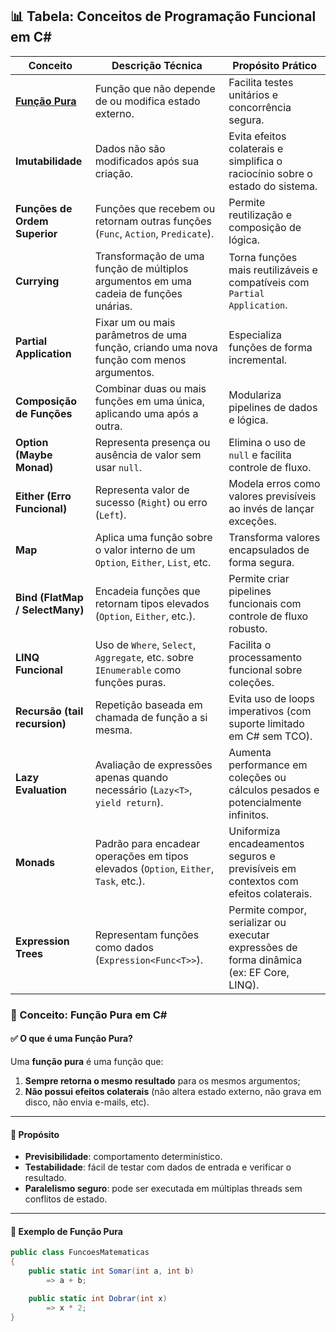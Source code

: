 ## 📊 Tabela: Conceitos de Programação Funcional em C#

| Conceito                         | Descrição Técnica                                                                 | Propósito Prático                                                                                  |
|----------------------------------|------------------------------------------------------------------------------------|-----------------------------------------------------------------------------------------------------|
| **[Função Pura](https://github.com/ArturRibeiro/programa-o-funcional/blob/main/Fun%C3%A7%C3%A3o%20Pura.md "Função Pura")**                  | Função que não depende de ou modifica estado externo.                             | Facilita testes unitários e concorrência segura.                                                    |
| **Imutabilidade**                | Dados não são modificados após sua criação.                                       | Evita efeitos colaterais e simplifica o raciocínio sobre o estado do sistema.                      |
| **Funções de Ordem Superior**    | Funções que recebem ou retornam outras funções (`Func`, `Action`, `Predicate`).   | Permite reutilização e composição de lógica.                                                        |
| **Currying**                     | Transformação de uma função de múltiplos argumentos em uma cadeia de funções unárias. | Torna funções mais reutilizáveis e compatíveis com `Partial Application`.                         |
| **Partial Application**          | Fixar um ou mais parâmetros de uma função, criando uma nova função com menos argumentos. | Especializa funções de forma incremental.                                                          |
| **Composição de Funções**       | Combinar duas ou mais funções em uma única, aplicando uma após a outra.           | Modulariza pipelines de dados e lógica.                                                            |
| **Option (Maybe Monad)**         | Representa presença ou ausência de valor sem usar `null`.                         | Elimina o uso de `null` e facilita controle de fluxo.                                               |
| **Either (Erro Funcional)**      | Representa valor de sucesso (`Right`) ou erro (`Left`).                           | Modela erros como valores previsíveis ao invés de lançar exceções.                                 |
| **Map**                          | Aplica uma função sobre o valor interno de um `Option`, `Either`, `List`, etc.     | Transforma valores encapsulados de forma segura.                                                   |
| **Bind (FlatMap / SelectMany)**  | Encadeia funções que retornam tipos elevados (`Option`, `Either`, etc.).           | Permite criar pipelines funcionais com controle de fluxo robusto.                                  |
| **LINQ Funcional**               | Uso de `Where`, `Select`, `Aggregate`, etc. sobre `IEnumerable` como funções puras. | Facilita o processamento funcional sobre coleções.                                                  |
| **Recursão (tail recursion)**    | Repetição baseada em chamada de função a si mesma.                                | Evita uso de loops imperativos (com suporte limitado em C# sem TCO).                              |
| **Lazy Evaluation**              | Avaliação de expressões apenas quando necessário (`Lazy<T>`, `yield return`).     | Aumenta performance em coleções ou cálculos pesados e potencialmente infinitos.                    |
| **Monads**                       | Padrão para encadear operações em tipos elevados (`Option`, `Either`, `Task`, etc.). | Uniformiza encadeamentos seguros e previsíveis em contextos com efeitos colaterais.               |
| **Expression Trees**             | Representam funções como dados (`Expression<Func<T>>`).                           | Permite compor, serializar ou executar expressões de forma dinâmica (ex: EF Core, LINQ).           |


### 🧮 Conceito: Função Pura em C#

#### ✅ O que é uma Função Pura?

Uma **função pura** é uma função que:

1. **Sempre retorna o mesmo resultado** para os mesmos argumentos;
2. **Não possui efeitos colaterais** (não altera estado externo, não grava em disco, não envia e-mails, etc).

---

#### 🎯 Propósito

- **Previsibilidade**: comportamento determinístico.
- **Testabilidade**: fácil de testar com dados de entrada e verificar o resultado.
- **Paralelismo seguro**: pode ser executada em múltiplas threads sem conflitos de estado.

---

#### 🧪 Exemplo de Função Pura

```csharp
public class FuncoesMatematicas
{
    public static int Somar(int a, int b)
        => a + b;

    public static int Dobrar(int x)
        => x * 2;
}


